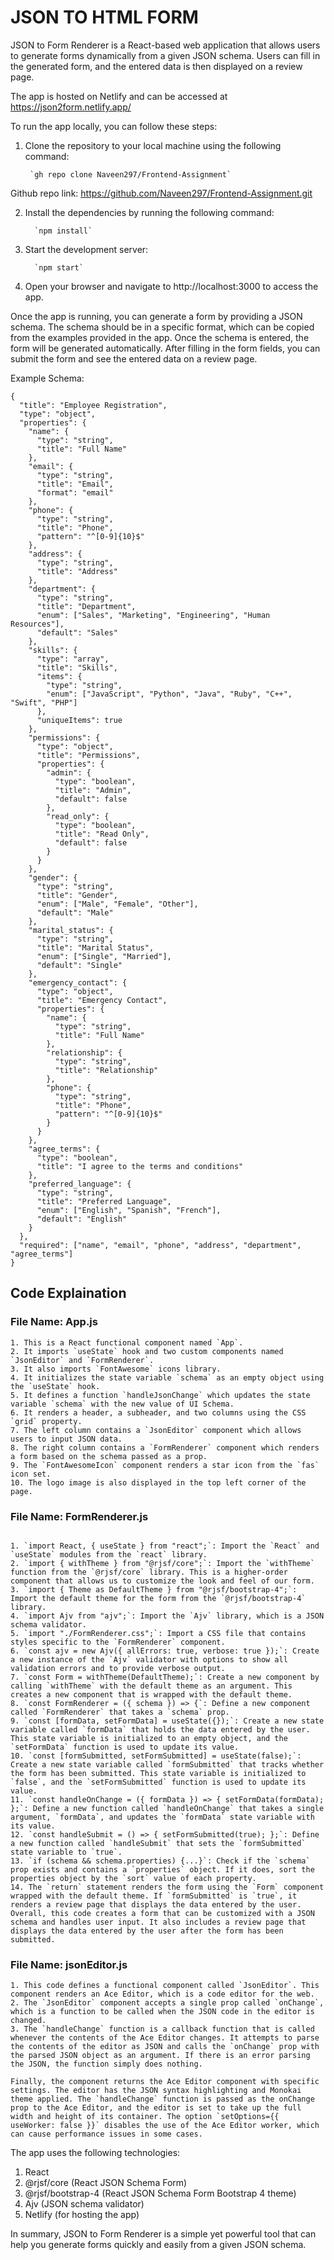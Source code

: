 # JSON TO HTML FORM
JSON to Form Renderer is a React-based web application that allows users to generate forms dynamically from a given JSON schema. Users can fill in the generated form, and the entered data is then displayed on a review page.

The app is hosted on Netlify and can be accessed at https://json2form.netlify.app/

To run the app locally, you can follow these steps:

1. Clone the repository to your local machine using the following command:
   
   		`gh repo clone Naveen297/Frontend-Assignment`

Github repo link:  https://github.com/Naveen297/Frontend-Assignment.git
   
2. Install the dependencies by running the following command:

  		 `npm install`
   
3. Start the development server:

  		 `npm start`
   
4. Open your browser and navigate to http://localhost:3000 to access the app.

Once the app is running, you can generate a form by providing a JSON schema. The schema should be in a specific format, which can be copied from the examples provided in the app. Once the schema is entered, the form will be generated automatically. After filling in the form fields, you can submit the form and see the entered data on a review page.

Example Schema:
```
{
  "title": "Employee Registration",
  "type": "object",
  "properties": {
    "name": {
      "type": "string",
      "title": "Full Name"
    },
    "email": {
      "type": "string",
      "title": "Email",
      "format": "email"
    },
    "phone": {
      "type": "string",
      "title": "Phone",
      "pattern": "^[0-9]{10}$"
    },
    "address": {
      "type": "string",
      "title": "Address"
    },
    "department": {
      "type": "string",
      "title": "Department",
      "enum": ["Sales", "Marketing", "Engineering", "Human Resources"],
      "default": "Sales"
    },
    "skills": {
      "type": "array",
      "title": "Skills",
      "items": {
        "type": "string",
        "enum": ["JavaScript", "Python", "Java", "Ruby", "C++", "Swift", "PHP"]
      },
      "uniqueItems": true
    },
    "permissions": {
      "type": "object",
      "title": "Permissions",
      "properties": {
        "admin": {
          "type": "boolean",
          "title": "Admin",
          "default": false
        },
        "read_only": {
          "type": "boolean",
          "title": "Read Only",
          "default": false
        }
      }
    },
    "gender": {
      "type": "string",
      "title": "Gender",
      "enum": ["Male", "Female", "Other"],
      "default": "Male"
    },
    "marital_status": {
      "type": "string",
      "title": "Marital Status",
      "enum": ["Single", "Married"],
      "default": "Single"
    },
    "emergency_contact": {
      "type": "object",
      "title": "Emergency Contact",
      "properties": {
        "name": {
          "type": "string",
          "title": "Full Name"
        },
        "relationship": {
          "type": "string",
          "title": "Relationship"
        },
        "phone": {
          "type": "string",
          "title": "Phone",
          "pattern": "^[0-9]{10}$"
        }
      }
    },
    "agree_terms": {
      "type": "boolean",
      "title": "I agree to the terms and conditions"
    },
    "preferred_language": {
      "type": "string",
      "title": "Preferred Language",
      "enum": ["English", "Spanish", "French"],
      "default": "English"
    }
  },
  "required": ["name", "email", "phone", "address", "department", "agree_terms"]
}
```
## Code Explaination
### File Name: App.js
```
1. This is a React functional component named `App`.
2. It imports `useState` hook and two custom components named `JsonEditor` and `FormRenderer`.
3. It also imports `FontAwesome` icons library.
4. It initializes the state variable `schema` as an empty object using the `useState` hook.
5. It defines a function `handleJsonChange` which updates the state variable `schema` with the new value of UI Schema.
6. It renders a header, a subheader, and two columns using the CSS `grid` property.
7. The left column contains a `JsonEditor` component which allows users to input JSON data.
8. The right column contains a `FormRenderer` component which renders a form based on the schema passed as a prop.
9. The `FontAwesomeIcon` component renders a star icon from the `fas` icon set.
10. The logo image is also displayed in the top left corner of the page.
```
### File Name: FormRenderer.js
```

1. `import React, { useState } from "react";`: Import the `React` and `useState` modules from the `react` library.
2. `import { withTheme } from "@rjsf/core";`: Import the `withTheme` function from the `@rjsf/core` library. This is a higher-order component that allows us to customize the look and feel of our form.
3. `import { Theme as DefaultTheme } from "@rjsf/bootstrap-4";`: Import the default theme for the form from the `@rjsf/bootstrap-4` library.
4. `import Ajv from "ajv";`: Import the `Ajv` library, which is a JSON schema validator.
5. `import "./FormRenderer.css";`: Import a CSS file that contains styles specific to the `FormRenderer` component.
6. `const ajv = new Ajv({ allErrors: true, verbose: true });`: Create a new instance of the `Ajv` validator with options to show all validation errors and to provide verbose output.
7. `const Form = withTheme(DefaultTheme);`: Create a new component by calling `withTheme` with the default theme as an argument. This creates a new component that is wrapped with the default theme.
8. `const FormRenderer = ({ schema }) => {`: Define a new component called `FormRenderer` that takes a `schema` prop.
9. `const [formData, setFormData] = useState({});`: Create a new state variable called `formData` that holds the data entered by the user. This state variable is initialized to an empty object, and the `setFormData` function is used to update its value.
10. `const [formSubmitted, setFormSubmitted] = useState(false);`: Create a new state variable called `formSubmitted` that tracks whether the form has been submitted. This state variable is initialized to `false`, and the `setFormSubmitted` function is used to update its value.
11. `const handleOnChange = ({ formData }) => { setFormData(formData); };`: Define a new function called `handleOnChange` that takes a single argument, `formData`, and updates the `formData` state variable with its value.
12. `const handleSubmit = () => { setFormSubmitted(true); };`: Define a new function called `handleSubmit` that sets the `formSubmitted` state variable to `true`.
13. `if (schema && schema.properties) {...}`: Check if the `schema` prop exists and contains a `properties` object. If it does, sort the properties object by the `sort` value of each property.
14. The `return` statement renders the form using the `Form` component wrapped with the default theme. If `formSubmitted` is `true`, it renders a review page that displays the data entered by the user.
Overall, this code creates a form that can be customized with a JSON schema and handles user input. It also includes a review page that displays the data entered by the user after the form has been submitted.
```
### File Name: jsonEditor.js
```
1. This code defines a functional component called `JsonEditor`. This component renders an Ace Editor, which is a code editor for the web.
2. The `JsonEditor` component accepts a single prop called `onChange`, which is a function to be called when the JSON code in the editor is changed.
3. The `handleChange` function is a callback function that is called whenever the contents of the Ace Editor changes. It attempts to parse the contents of the editor as JSON and calls the `onChange` prop with the parsed JSON object as an argument. If there is an error parsing the JSON, the function simply does nothing.

Finally, the component returns the Ace Editor component with specific settings. The editor has the JSON syntax highlighting and Monokai theme applied. The `handleChange` function is passed as the onChange prop to the Ace Editor, and the editor is set to take up the full width and height of its container. The option `setOptions={{ useWorker: false }}` disables the use of the Ace Editor worker, which can cause performance issues in some cases.
```
The app uses the following technologies:

1. React
2. @rjsf/core (React JSON Schema Form)
3. @rjsf/bootstrap-4 (React JSON Schema Form Bootstrap 4 theme)
4. Ajv (JSON schema validator)
5. Netlify (for hosting the app)

In summary, JSON to Form Renderer is a simple yet powerful tool that can help you generate forms quickly and easily from a given JSON schema.

